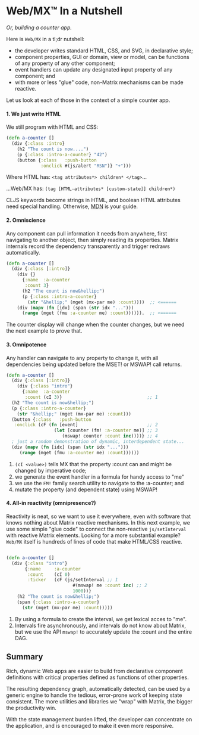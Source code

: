 # Web/MX&trade; In a Nutshell
_Or, building a counter app._

Here is `Web/MX` in a tl;dr nutshell:
* the developer writes standard HTML, CSS, and SVG, in declarative style;
* component properties, GUI or domain, view or model, can be functions of any property of any other component;
* event handlers can update any designated input property of any component; and
* with more or less "glue" code, non-Matrix mechanisms can be made reactive.

Let us look at each of those in the context of a simple counter app.

#### 1. We just write HTML
We still program with HTML and CSS:

```clojure
(defn a-counter []
  (div {:class :intro}
    (h2 "The count is now....")
    (p {:class :intro-a-counter} "42")
    (button {:class   :push-button
             :onclick #(js/alert "RSN")} "+")))
```
Where HTML has: `<tag attributes*> children* </tag>`...

...Web/MX has: `(tag [HTML-attributes* [custom-state]] children*)`

CLJS keywords become strings in HTML, and boolean HTML attributes need special handling. Otherwise, [MDN](https://developer.mozilla.org/en-US/docs/Web/Guide) is your guide.

#### 2. Omniscience
Any component can pull information it needs from anywhere, first navigating to another object, then simply reading its properties. Matrix internals record the dependency transparently and trigger redraws automatically.
```clojure
(defn a-counter []
  (div {:class [:intro]}
    (div {}
      {:name  :a-counter                                  
       :count 3}                                          
      (h2 "The count is now&hellip;")
      (p {:class :intro-a-counter}
        (str "&hellip;" (mget (mx-par me) :count))))  ;; <======
    (div (mapv (fn [idx] (span (str idx "...")))      
      (range (mget (fmu :a-counter me) :count)))))).  ;; <======
```
The counter display will change when the counter changes, but we need the next example to prove that.

#### 3. Omnipotence
Any handler can navigate to any property to change it, with all dependencies being updated before the MSET! or MSWAP! call returns.
```clojure
(defn a-counter []
  (div {:class [:intro]}
    (div {:class "intro"}
      {:name  :a-counter
       :count (cI 3)}                                ;; 1
  (h2 "The count is now&hellip;") 
  (p {:class :intro-a-counter}
    (str "&hellip;" (mget (mx-par me) :count)))
  (button {:class   :push-button
   :onclick (cF (fn [event]                          ;; 2
                  (let [counter (fm! :a-counter me)] ;; 3
                     (mswap! counter :count inc))))} ;; 4
  ; just a random demonstration of dynamic, interdependent state...
  (div (mapv (fn [idx] (span (str idx "...")))
     (range (mget (fmu :a-counter me) :count))))))
```

1. `(cI <value>)` tells MX that the property :count can and might be changed by imperative code;
2. we generate the event handler in a formula for handy access to "me"
3. we use the `FM!` family search utility to navigate to the :a-counter; and
4. mutate the property (and dependent state) using MSWAP!

#### 4. All-in reactivity (omnipresence?)
Reactivity is neat, so we want to use it everywhere, even with software that knows nothing about Matrix reactive mechanisms. In this next example, we use some simple "glue code" to connect the non-reactive `js/setInterval` with reactive Matrix elements. Looking for a more substantial example? `Web/MX` itself is hundreds of lines of code that make HTML/CSS reactive.

```clojure

(defn a-counter []
  (div {:class "intro"}
       {:name     :a-counter
        :count    (cI 0)
        :ticker   (cF (js/setInterval ;; 1
                         #(mswap! me :count inc) ;; 2
                         1000))}
    (h2 "The count is now&hellip;")
    (span {:class :intro-a-counter}
      (str (mget (mx-par me) :count)))))
```
1. By using a formula to create the interval, we get lexical acces to "me".
2. Intervals fire asynchronously, and intervals do not know about Matrix, but we use the API `mswap!` to accurately update the :count and the entire DAG. 

## Summary
Rich, dynamic Web apps are easier to build from declarative component definitions with critical properties defined as functions of other properties. 

The resulting dependency graph, automatically detected, can be used by a generic engine to handle the tedious, error-prone work of keeping state consistent. The more utilities and libraries we "wrap" with Matrix, the bigger the productivity win.

With the state management burden lifted, the developer can concentrate on the application, and is encouraged to make it even more responsive.


